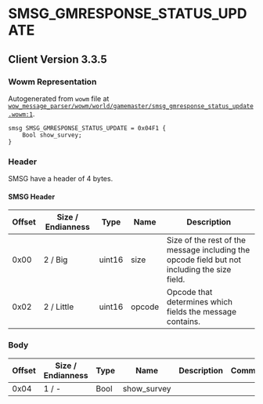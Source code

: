 # SMSG_GMRESPONSE_STATUS_UPDATE

## Client Version 3.3.5

### Wowm Representation

Autogenerated from `wowm` file at [`wow_message_parser/wowm/world/gamemaster/smsg_gmresponse_status_update.wowm:1`](https://github.com/gtker/wow_messages/tree/main/wow_message_parser/wowm/world/gamemaster/smsg_gmresponse_status_update.wowm#L1).
```rust,ignore
smsg SMSG_GMRESPONSE_STATUS_UPDATE = 0x04F1 {
    Bool show_survey;
}
```
### Header

SMSG have a header of 4 bytes.

#### SMSG Header

| Offset | Size / Endianness | Type   | Name   | Description |
| ------ | ----------------- | ------ | ------ | ----------- |
| 0x00   | 2 / Big           | uint16 | size   | Size of the rest of the message including the opcode field but not including the size field.|
| 0x02   | 2 / Little        | uint16 | opcode | Opcode that determines which fields the message contains.|

### Body

| Offset | Size / Endianness | Type | Name | Description | Comment |
| ------ | ----------------- | ---- | ---- | ----------- | ------- |
| 0x04 | 1 / - | Bool | show_survey |  |  |

